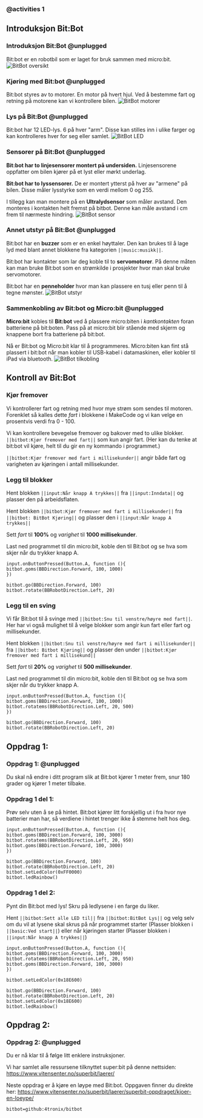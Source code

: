 ### @activities 1

## Introduksjon Bit:Bot 

### Introduksjon Bit:Bot @unplugged

Bit:bot er en robotbil som er laget for bruk sammen med micro:bit.
![BitBot oversikt](https://github.com/olauk/static/blob/master/bitbotXL.png?raw=true)

### Kjøring med Bit:bot @unplugged

Bit:bot styres av to motorer. En motor på hvert hjul. Ved å bestemme fart og retning på motorene kan vi kontrollere bilen.
![BitBot motorer](https://github.com/olauk/static/blob/master/bitbotXLmotor.png?raw=true)

### Lys på Bit:Bot @unplugged

Bit:bot har 12 LED-lys. 6 på hver "arm". Disse kan stilles inn i ulike farger og kan kontrolleres hver for seg eller samlet.
![BitBot LED](https://github.com/olauk/static/blob/master/bitbotXLled.png?raw=true)

### Sensorer på Bit:Bot @unplugged

__Bit:bot har to linjesensorer montert på undersiden.__ 
Linjesensorene oppfatter om bilen kjører på et lyst eller mørkt underlag.

__Bit:bot har to lyssensorer.__ 
De er montert ytterst på hver av "armene" på bilen. Disse måler lysstyrke som en verdi mellom 0 og 255.

I tillegg kan man montere på en __Ultralydsensor__ som måler avstand. Den monteres i kontakten helt fremst på bitbot. Denne kan måle avstand i cm frem til nærmeste hindring.
![BitBot sensor](https://github.com/olauk/static/blob/master/bitbotXLsensor.png?raw=true)

### Annet utstyr på Bit:Bot @unplugged

Bit:bot har en __buzzer__ som er en enkel høyttaler. Den kan brukes til å lage lyd med blant annet blokkene fra kategorien ``||music:musikk||``.

Bit:bot har kontakter som lar deg koble til to __servomotorer__. På denne måten kan man bruke Bit:bot som en strømkilde i prosjekter hvor man skal bruke servomotorer.

Bit:bot har en __penneholder__ hvor man kan plassere en tusj eller penn til å tegne mønster.
![BitBot utstyr](https://github.com/olauk/static/blob/master/bitbotXLbuzz.png?raw=true)

### Sammenkobling av Bit:bot og Micro:bit @unplugged

__Micro:bit__ kobles til __Bit:bot__ ved å plassere micro:biten i _kantkontakten_ foran batteriene på bit:boten. Pass på at micro:bit blir stående med skjerm og knappene bort fra batteriene på bit:bot.

Nå er Bit:bot og Micro:bit klar til å programmeres. Micro:biten kan fint stå plassert i bit:bot når man kobler til USB-kabel i datamaskinen, eller kobler til iPad via bluetooth.
![BitBot tilkobling](https://github.com/olauk/static/blob/master/BitBot_microbit.jpg?raw=true)


## Kontroll av Bit:Bot

### Kjør fremover
Vi kontrollerer fart og retning med hvor mye strøm som sendes til motoren. Forenklet så kalles dette _fart_ i blokkene i MakeCode og vi kan velge en prosentvis verdi fra 0 - 100.

Vi kan kontrollere bevegelse fremover og bakover med to ulike blokker. 
``||bitbot:Kjør fremover med fart||`` som kun angir fart. (Her kan du tenke at bit:bot vil kjøre, helt til du gir en ny kommando i programmet.) 

``||bitbot:Kjør fremover med fart i millisekunder||``   angir både fart og varigheten av kjøringen i antall millisekunder.

### Legg til blokker
Hent blokken ``||input:Når knapp A trykkes||`` fra ``||input:Inndata||`` og plasser den på arbeidsflaten.

Hent blokken ``||bitbot:Kjør fremover med fart i millisekunder||`` fra ``||bitbot: BitBot Kjøring||`` og plasser den i ``||input:Når knapp A trykkes||``

Sett _fart_ til __100%__ og _varighet_ til __1000 millisekunder__.


Last ned programmet til din micro:bit, koble den til Bit:bot og se hva som skjer når du trykker knapp A.

```blocks
input.onButtonPressed(Button.A, function (){
bitbot.goms(BBDirection.Forward, 100, 1000)
})
``` 
```ghost
bitbot.go(BBDirection.Forward, 100)
bitbot.rotate(BBRobotDirection.Left, 20)
```

### Legg til en sving
Vi får Bit:bot til å svinge med ``||bitbot:Snu til venstre/høyre med fart||``. Her har vi også mulighet til å velge blokker som angir kun fart eller fart og millisekunder.

Hent blokken ``||bitbot:Snu til venstre/høyre med fart i millisekunder||`` fra ``||bitbot: Bitbot Kjøring||`` og plasser den under ``||bitbot:Kjør fremover med fart i millisekund||``

Sett _fart_ til __20%__ og _varighet_ til __500 millisekunder__.

Last ned programmet til din micro:bit, koble den til Bit:bot og se hva som skjer når du trykker knapp A.

```blocks
input.onButtonPressed(Button.A, function (){
bitbot.goms(BBDirection.Forward, 100, 1000)
bitbot.rotatems(BBRobotDirection.Left, 20, 500)
})
``` 
```ghost
bitbot.go(BBDirection.Forward, 100)
bitbot.rotate(BBRobotDirection.Left, 20)
```
## Oppdrag 1:

### Oppdrag 1: @unplugged

Du skal nå endre i ditt program slik at Bit:bot kjører 1 meter frem, snur 180 grader og kjører 1 meter tilbake.

### Oppdrag 1 del 1:
Prøv selv uten å se på hintet. Bit:bot kjører litt forskjellig ut i fra hvor nye batterier man har, så verdiene i hintet trenger ikke å stemme helt hos deg.

```blocks
input.onButtonPressed(Button.A, function (){
bitbot.goms(BBDirection.Forward, 100, 3000)
bitbot.rotatems(BBRobotDirection.Left, 20, 950)
bitbot.goms(BBDirection.Forward, 100, 3000)
})
``` 
```ghost
bitbot.go(BBDirection.Forward, 100)
bitbot.rotate(BBRobotDirection.Left, 20)
bitbot.setLedColor(0xFF0000)
bitbot.ledRainbow()
```

### Oppdrag 1 del 2:

Pynt din Bit:bot med lys! Skru på ledlysene i en farge du liker.

Hent ``||bitbot:Sett alle LED til||`` fra ``||bitbot:BitBot Lys||`` og velg selv om du vil at lysene skal skrus på når programmet starter (Plasser blokken i ``||basic:Ved start||``) eller når kjøringen starter (Plasser blokken i ``||input:Når knapp A trykkes||``)
```blocks
input.onButtonPressed(Button.A, function (){
bitbot.goms(BBDirection.Forward, 100, 3000)
bitbot.rotatems(BBRobotDirection.Left, 20, 950)
bitbot.goms(BBDirection.Forward, 100, 3000)
})

bitbot.setLedColor(0x18E600)
``` 
```ghost
bitbot.go(BBDirection.Forward, 100)
bitbot.rotate(BBRobotDirection.Left, 20)
bitbot.setLedColor(0x18E600)
bitbot.ledRainbow()
```

## Oppdrag 2:

### Oppdrag 2: @unplugged

Du er nå klar til å følge litt enklere instruksjoner. 

Vi har samlet alle ressursene tilknyttet super:bit på denne nettsiden:
https://www.vitensenter.no/superbit/laerer/

Neste oppdrag er å kjøre en løype med Bit:bot. Oppgaven finner du direkte her: https://www.vitensenter.no/superbit/laerer/superbit-oppdraget/kjoer-en-loeype/


```package
bitbot=github:4tronix/bitbot
``` 


